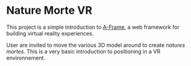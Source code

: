 # Nature Morte VR

This project is a simple introduction to  [A-Frame](https://aframe.io), a web framework for building virtual reality experiences. 

User are invited to move the various 3D model around to create *natures mortes*. This is a very basic introduction to positioning in a VR environnement.